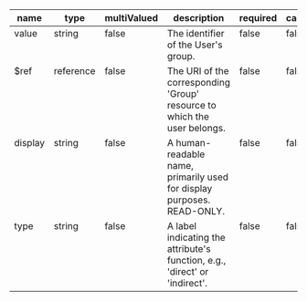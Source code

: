 <table style="border: 1px black;">
	<thead style="border: 1px black;">
		<tr>
			<th>name</th>
			<th>type</th>
			<th>multiValued</th>
			<th>description</th>
			<th>required</th>
			<th>caseExact</th>
			<th>mutability</th>
			<th>returned</th>
			<th>uniqueness</th>
		</tr>
	</thead>
	<tbody style="vertical-align: top">
		<tr>
			<td>value</td>
			<td>string</td>
			<td>false</td>
			<td>The identifier of the User's group.</td>
			<td>false</td>
			<td>false</td>
			<td>readOnly</td>
			<td>default</td>
			<td>none</td>
		</tr>
		<tr>
			<td>$ref</td>
			<td>reference</td>
			<td>false</td>
			<td>The URI of the corresponding 'Group' resource to which the user belongs.</td>
			<td>false</td>
			<td>false</td>
			<td>readOnly</td>
			<td>default</td>
			<td>none</td>
		</tr>
		<tr>
			<td>display</td>
			<td>string</td>
			<td>false</td>
			<td>A human-readable name, primarily used for display purposes.  READ-ONLY.</td>
			<td>false</td>
			<td>false</td>
			<td>readOnly</td>
			<td>default</td>
			<td>none</td>
		</tr>
		<tr>
			<td>type</td>
			<td>string</td>
			<td>false</td>
			<td>A label indicating the attribute's function, e.g., 'direct' or 'indirect'.</td>
			<td>false</td>
			<td>false</td>
			<td>readOnly</td>
			<td>default</td>
			<td>none</td>
		</tr>
	</tbody>
</table>